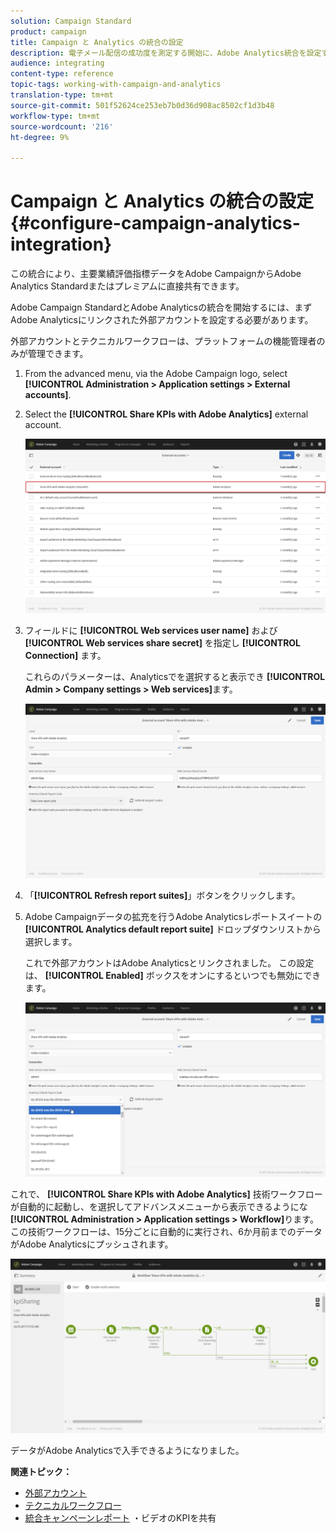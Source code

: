 ```yaml
---
solution: Campaign Standard
product: campaign
title: Campaign と Analytics の統合の設定
description: 電子メール配信の成功度を測定する開始に、Adobe Analytics統合を設定する方法を説明します。
audience: integrating
content-type: reference
topic-tags: working-with-campaign-and-analytics
translation-type: tm+mt
source-git-commit: 501f52624ce253eb7b0d36d908ac8502cf1d3b48
workflow-type: tm+mt
source-wordcount: '216'
ht-degree: 9%

---
```



# Campaign と Analytics の統合の設定{#configure-campaign-analytics-integration}

この統合により、主要業績評価指標データをAdobe CampaignからAdobe Analytics Standardまたはプレミアムに直接共有できます。

Adobe Campaign StandardとAdobe Analyticsの統合を開始するには、まずAdobe Analyticsにリンクされた外部アカウントを設定する必要があります。

外部アカウントとテクニカルワークフローは、プラットフォームの機能管理者のみが管理できます。

1. From the advanced menu, via the Adobe Campaign logo, select **[!UICONTROL Administration > Application settings > External accounts]**.
1. Select the **[!UICONTROL Share KPIs with Adobe Analytics]** external account.

   ![](assets/analytics_2.png)

1. フィールドに **[!UICONTROL Web services user name]** および **[!UICONTROL Web services share secret]** を指定し **[!UICONTROL Connection]** ます。

   これらのパラメーターは、Analyticsでを選択すると表示でき **[!UICONTROL Admin > Company settings > Web services]**&#x200B;ます。

   ![](assets/analytics_1.png)

1. 「**[!UICONTROL Refresh report suites]**」ボタンをクリックします。
1. Adobe Campaignデータの拡充を行うAdobe Analyticsレポートスイートの **[!UICONTROL Analytics default report suite]** ドロップダウンリストから選択します。

   これで外部アカウントはAdobe Analyticsとリンクされました。 この設定は、 **[!UICONTROL Enabled]** ボックスをオンにするといつでも無効にできます。

   ![](assets/analytics.png)

これで、 **[!UICONTROL Share KPIs with Adobe Analytics]** 技術ワークフローが自動的に起動し、を選択してアドバンスメニューから表示できるようにな **[!UICONTROL Administration > Application settings > Workflow]**&#x200B;ります。 この技術ワークフローは、15分ごとに自動的に実行され、6か月前までのデータがAdobe Analyticsにプッシュされます。

![](assets/analytics_3.png)

データがAdobe Analyticsで入手できるようになりました。

**関連トピック：**

* [外部アカウント](../../administration/using/external-accounts.md)
* [テクニカルワークフロー](../../administration/using/technical-workflows.md)
* [統合キャンペーンレポート](https://helpx.adobe.com/marketing-cloud/how-to/email-marketing.html) ・ビデオのKPIを共有


